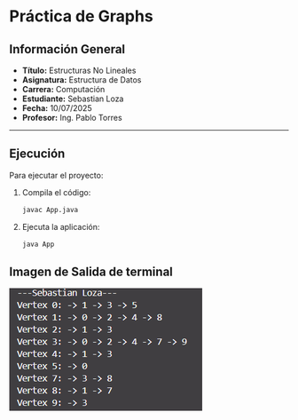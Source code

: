 # Práctica de Graphs

## Información General

- **Título:** Estructuras No Lineales
- **Asignatura:** Estructura de Datos
- **Carrera:** Computación
- **Estudiante:** Sebastian Loza
- **Fecha:** 10/07/2025
- **Profesor:** Ing. Pablo Torres

---

## Ejecución

Para ejecutar el proyecto:

1. Compila el código:
    ```bash
    javac App.java
    ```
2. Ejecuta la aplicación:
    ```bash
    java App
    ```

## Imagen de Salida de terminal

![alt text](image.png)
